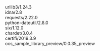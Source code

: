 urllib3/1.24.3  
idna/2.8  
requests/2.22.0  
python-dateutil/2.8.0  
six/1.12.0  
chardet/3.0.4  
certifi/2019.3.9  
ocs_sample_library_preview/0.0.35_preview